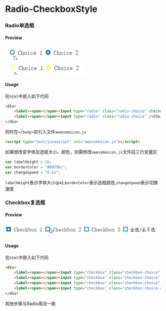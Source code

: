 # Radio-CheckboxStyle

### Radio单选框

#### Preview
![Radio](https://github.com/AwesomeIcon/Radio-CheckboxStyle/blob/master/preview/radio.gif)
![Radio](https://github.com/AwesomeIcon/Radio-CheckboxStyle/blob/master/preview/radio1.gif)

#### Usage

在`html`中嵌入如下代码

```html
<div>
	<label><span></span><input type="radio" class="radio-choice" checked="" />Choice 1</label>
	<label><span></span><input type="radio" class="radio-choice" />Choice 2</label>
</div>
```

同时在`</body>`前引入文件`awesomeicon.js`

```html
<script type="text/javascript" src="awesomeicon.js"></script>
```

如果想改变字体及选框大小、颜色，则需修改`awesomeicon.js`文件前三行变量区

```javascript
var labelHeight = 20;
var borderColor = "#0079bc";
var changeSpeed = "0.5s";
```

`labelHeight`表示字体大小(px),`borderColor`表示选框颜色,`changeSpeed`表示切换速度

### Checkbox复选框

#### Preview
![Checkbox](https://github.com/AwesomeIcon/Radio-CheckboxStyle/blob/master/preview/checkbox.gif)

#### Usage

在`html`中嵌入如下代码

```html
<div>
	<label><span></span><input type="checkbox" class="checkbox-choice" />Checkbox 1</label>
	<label><span></span><input type="checkbox" class="checkbox-choice" />Checkbox 2</label>
	<label><span></span><input type="checkbox" class="checkbox-choice" />Checkbox 3</label>
	<label><span></span><input type="checkbox" class="checkbox-choice-all" />全选/全不选</label>
</div>
```

其他步骤与Radio用法一致